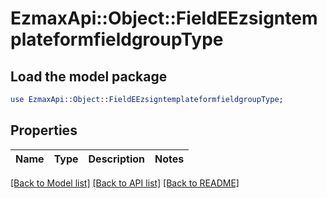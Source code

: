 # EzmaxApi::Object::FieldEEzsigntemplateformfieldgroupType

## Load the model package
```perl
use EzmaxApi::Object::FieldEEzsigntemplateformfieldgroupType;
```

## Properties
Name | Type | Description | Notes
------------ | ------------- | ------------- | -------------

[[Back to Model list]](../README.md#documentation-for-models) [[Back to API list]](../README.md#documentation-for-api-endpoints) [[Back to README]](../README.md)


